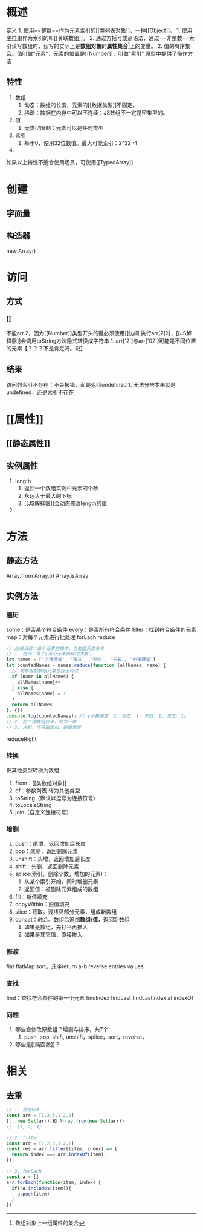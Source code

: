 # 概述
定义
	1. 使用==整数==作为元素索引的[[类列表对象]]，一种[[Object]]。
		1. 使用<u>字符串</u>作为索引的叫[[关联数组]]。
		2. 通过方括号或点语法，通过==非整数==索引读写数组时，读写的实际上是**数组对象**的**属性集合**[^1]上的变量。
	2. 值的有序集合。值叫做“元素”，元素的位置是[[Number]]，叫做“索引”
原型中提供了操作方法
## 特性
1. 数组
	1. 动态：数组的长度，元素的[[数据类型]]不固定。
	2. 稀疏：数据在内存中可以不连续：JS数组不一定是密集型的。
2. 值
	1. 无类型限制：元素可以是任何类型
3. 索引
	1. 基于0，使用32位数值。最大可能索引：2\^32 -1
4. 

如果以上特性不适合使用场景，可使用[[TypedArray]] 
# 创建
## 字面量
## 构造器
new Array()
# 访问
## 方式
### []
不能arr.2，因为[[Number]]类型开头的键必须使用[]访问
执行arr[2]时，[[JS解释器]]会调用toString方法隐式转换成字符串
	1. arr['2']与arr['02']可能是不同位置的元素【？？？不是肯定吗。说】
## 结果
访问的索引不存在：不会报错，而是返回undefined
	1. 无法分辨本来就是undefined，还是索引不存在
# [[属性]]
## [[静态属性]]

## 实例属性
1. length
	1. 返回一个数组实例中元素的个数
	2. 永远大于最大的下标
	3. [[JS解释器]]会动态修改length的值
2. 
# 方法
## 静态方法
Array.from
Array.of
Array.isArray
## 实例方法
### 遍历
some：是否某个符合条件
every：是否所有符合条件
filter：找到符合条件的元素
map：对每个元素进行批处理
forEach
reduce
```js
// 应用场景：每个元素的操作，与前面元素有关
// 1. 统计：每个/某个元素出现的次数；
let names = ['小猪课堂', '张三', '李四', '王五', '小猪课堂']
let countedNames = names.reduce(function (allNames, name) {
  // 判断当前数组元素是否出现过
  if (name in allNames) {
    allNames[name]++
  } else {
    allNames[name] = 1
  }
  return allNames
}, {})
console.log(countedNames); // {小猪课堂: 2, 张三: 1, 李四: 1, 王五: 1}
// 2. 把二维数组打平，成为一维
// 3. 求和，字符串累加，数值累乘
```
reduceRight
### 转换
把其他类型转换为数组
1. from：[[类数组对象]] 
2. of：参数列表
转为其他类型
1. toString（默认以逗号为连接符号）
2. toLocaleString
3. join（自定义连接符号）
### 增删
1. push：尾增，返回增加后长度
2. pop：尾删，返回删除元素
3. unshift：头增，返回增加后长度
4. shift：头删，返回删除元素
5. splice(索引，删除个数，增加的元素)：
	1. 从某个索引开始，同时增删元素
	2. 返回值：被删除元素组成的数组
6. fill：新值填充
7. copyWithin：旧值填充
8. slice：截取。浅拷贝部分元素，组成新数组
9. concat：融合。数组后追加**数组/值**，返回新数组
	1. 如果是数组，先打平再推入
	2. 如果是其它值，直接推入
### 修改
flat
flatMap
sort。升序return a-b
reverse
entries
values
### 查找
find：查找符合条件的第一个元素
findIndex
findLast
findLastIndex
at
indexOf

### 问题
1. 哪些会修改原数组？增删与排序，共7个
	1. push, pop, shift, unshift，splice，sort，reverse，
2. 哪些是[[纯函数]]？
# 相关
## 去重
```js
// 1. 使用Set
const arr = [1,2,3,1,2,2]
[...new Set(arr)]和 Array.from(new Set(arr))
//  [1, 2, 3]

// 2. filter
const arr = [1,2,3,1,2,2]
const res = arr.filter((item, index) => {
  return index === arr.indexOf(item);
});

// 3. forEach
const a = []
arr.forEach(function(item, index) {
  if(!a.includes(item)){
    a.push(item)
  }
})

```



[^1]: 数组对象上一组属性的集合
